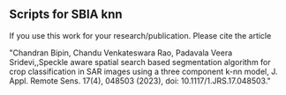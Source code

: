 ## Scripts for SBIA knn
If you use this work for your research/publication. Please cite the article

"Chandran Bipin, Chandu Venkateswara Rao, Padavala Veera Sridevi,,Speckle aware spatial search based segmentation algorithm for crop classification in SAR images using a three component k-nn model, J. Appl. Remote Sens. 17(4), 048503 (2023), doi: 10.1117/1.JRS.17.048503."
